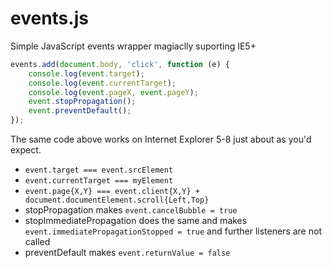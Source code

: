 events.js
=========

Simple JavaScript events wrapper magiaclly suporting IE5+

```javascript
events.add(document.body, 'click', function (e) { 
    console.log(event.target);
    console.log(event.currentTarget);
    console.log(event.pageX, event.pageY);
    event.stopPropagation();
    event.preventDefault();
});
```
The same code above works on Internet Explorer 5-8 just about as you'd expect.
 - `event.target === event.srcElement`
 - `event.currentTarget === myElement`
 - `event.page{X,Y} === event.client{X,Y} + document.documentElement.scroll{Left,Top}`
 - stopPropagation makes `event.cancelBubble = true`
 - stopImmediatePropagation does the same and makes `event.immediatePropagationStopped = true` and further listeners are not called
 - preventDefault makes `event.returnValue = false`
